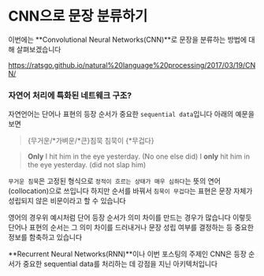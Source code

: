 # CNN으로 문장 분류하기 

이번에는 **Convolutional Neural Networks(CNN)**로 문장을 분류하는 방법에 대해 살펴보겠습니다 

https://ratsgo.github.io/natural%20language%20processing/2017/03/19/CNN/

### 자연어 처리에 특화된 네트웨크 구조?

자연언어는 단어나 표현의 등장 순서가 중요한 `sequential data`입니다 아래의 예문을 보면 
> {무거운/\*가벼운/\*큰}침묵
> 침묵이 {\*무겁다}
 
> **Only** I hit him in the eye yesterday. (No one else did)
> I **only** hit him in the eye yesterday. (did not slap him)

`무거운 침묵`은 고정된 형식으로 `정적이 흐르는 상태가 매우 심하다`는 뜻의 연어(collocation)으로 쓰입니다 하지만 순서를 바꿔서 `침묵이 무겁다`는 표현은 문장 자체가 성립되지 않은 비문이라고 할 수 있습니다 

영어의 경우위 예시처럼 단어 등장 순서가 의미 차이를 만드는 경우가 많습니다 이렇듯 단어나 표현의 순서는 그 의미 차이를 드러내거나 문장 성립 여부를 결정하는 등 중요한 정보를 함축하고 있습니다 

**Recurrent Neural Networks(RNN)**이나 이번 포스팅의 주제인 CNN은 등장 순서가 중요한 sequential data를 처리하는 데 강점을 지닌 아키텍처입니다 